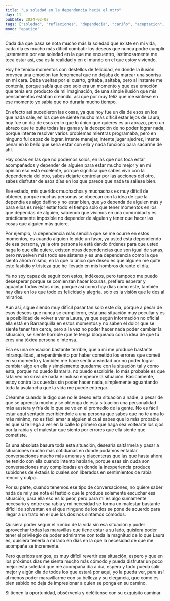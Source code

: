 ```yaml
---
title: "La soledad en la dependencia hacia el otro"
day: 11
pubDate: 2024-02-02
tags: ["soledad", "reflexiones", "dependecia", "cariño", "aceptacion", "deseos incumplidos", "malos momentos", "apoyo"]
mood: "apatico"
---
```


Cada día que pasa se nota mucho más la soledad que existe en mi vida, cada día es mucho más difícil combatir los deseos que nunca podre cumplir justamente por esa soledad en la que me encuentro, lastimosamente me toca estar así, esa es la realidad y en el mundo en el que estoy viviendo.

Hoy he tenido momentos con destellos de felicidad, en donde la ilusión provoca una emoción tan fenomenal que no dejaba de marcar una sonrisa en mi cara. Daba vueltas por el cuarto, gritaba, saltaba, pero al instante me contenía, porque sabía que eso solo era un momento y que esa emoción que tenía era producto de mi imaginación, de una simple ilusión que mis pensamientos estaban creando, así que por muy feliz que me sintiese en ese momento yo sabía que no duraría mucho tiempo.

En efecto así sucedieron las cosas, ya que hoy fue un día de esos en los que nada sale, en los que se siente mucho más difícil estar lejos de Laura, hoy fue un día de esos en lo que lo único que quieres es un abrazo, pero un abrazo que te quite todas las ganas y la decepción de no poder lograr nada, porque intente resolver varios problemas mientras programaba, pero en ninguno fui capaz de lograr, intente manejar, intente jugar ajedrez, intente penar en lo bello que sería estar con ella y nada funciono para sacarme de ahí.

Hay cosas en las que no podemos solos, en las que nos toca estar acompañados y depender de alguien para estar mucho mejor y en mi opinión eso está excelente, porque significa que sabes vivir con la dependencia del otro, sabes dejarte controlar por las acciones del otro, sabes disfrutar de esos días en los que parece que nada te saliese bien. 

Ese estado, mis queridos muchachos y muchachas es muy difícil de obtener, porque muchas personas se obcecan con la idea de que la dependía es algo dañino y no estar bien, que yo dependa de alguien más y para ellos es mejor estar todo el tiempo solo que tener momentos en los que dependas de alguien, sabiendo que vivimos en una comunidad y es prácticamente imposible no depender de alguien y tener que hacer las cosas que alguien más quiere.

Por ejemplo, la dependencia más sencilla que se me ocurre en estos momentos, es cuando alguien le pide un favor, ya usted está dependiendo de esa persona, ya la otra persona le está dando órdenes para que usted haga lo que ella quiere, existen otras dependencias que son igual de sanas, pero revuelven más todo ese sistema y es una dependencia como la que siento ahora mismo, en la que lo único que deseo es que alguien me quite este fastidio y tristeza que he llevado en mis hombros durante el día.

Ya no soy capaz de seguir con estos, indéxeos, pero tampoco me puedo desesperar porque se comienzan hacer locuras, prefiero esperar y aguantar todos estos días, porque así como hay días como este, también hay días en los que todo es felicidad y alegría, solo es la visión que le des al mirarlos.

Aun así, sigue siendo muy difícil pasar tan solo este día, porque a pesar de esos deseos que nunca se cumplieron, está una situación muy peculiar y es la posibilidad de volver a ver a Laura, ya que según información no oficial ella está en Barranquilla en estos momentos y no saben el dolor que se siente tener tan cerca, pero a la vez no poder hacer nada poder cambiar la situación, se siente horrible que te tenga bloqueado con la idea de que tú eres una tóxica persona e intensa.

Esa es una sensación bastante terrible, que a mí me produce bastante intranquilidad, arrepentimiento por haber cometido los errores que cometí en su momento y también me hace sentir ansiedad por no poder lograr cambiar algo en ella y simplemente quedarme con la situación tal y como esta, porque no puedo llamarla, no puedo escribirle, lo más probable es que si la veo no sirva de nada e incluso empeore la situación. Básicamente, estoy contra las cuerdas sin poder hacer nada, simplemente aguantando toda la avalancha que la vida me puede entregar.

Créanme cuando le digo que no le deseo esta situación a nadie, a pesar de que se aprenda mucho y se obtenga de esta situación una personalidad más austera y fría de lo que se ve en el promedio de la gente. No es fácil estar aquí sentado escribiéndole a una persona que sabes que no te ama lo más mínimo, no es fácil amar a alguien al cual sabes que lo más probable es que si te llega a ver en la calle lo primero que haga sea voltearte los ojos por la rabia y el malestar que siento por errores que ella siente que cometiste.

Es una absoluta basura toda esta situación, desearía saltármela y pasar a situaciones mucho más cotidianas en donde podamos entablar conversaciones mucho más amenas y placenteras que las que hasta ahora he tenido con ella cuando intento hablarle, porque esas sin duda son conversaciones muy complicadas en donde la inexperiencia produce subidones de éxtasis lo cuales son liberados en sentimientos de rabia rencor y culpa.

Por su parte, cuando tenemos ese tipo de conversaciones, no quiere saber nada de mí y se nota el fastidio que le produce solamente escuchar esa situación, para ella eso es lo peor, pero para mí es algo sumamente necesario y entre esa rabia y mi necesidad se forma un malestar bastante difícil de solventar, en el que ninguno de los dos se pone de acuerdo para llegar a un trato en el que los dos nos sintamos cómodos.

Quisiera poder seguir el rumbo de la vida sin esa situación y poder aprovechar todas las maravillas que tiene estar a su lado, quisiera poder tener el privilegio de poder admirarme con toda la magnitud de lo que Laura es, quisiera tenerla a mi lado en días en la que la necesidad de que me acompañe se incremente.

Pero queridos amigos, es muy difícil revertir esa situación, espero y que en los próximos días me sienta mucho más cómodo y pueda disfrutar un poco mejor esta soledad que me acompaña día a día, espero y todo pueda salir mejor y algún día de todos los que estará por aquí, yo la pueda ver, para así al menos poder maravillarme con su belleza y su elegancia, que como es bien sabido no deja de impresionar a quien se ponga en su camino.

Si tienen la oportunidad, obsérvenla y deléitense con su exquisito caminar.

